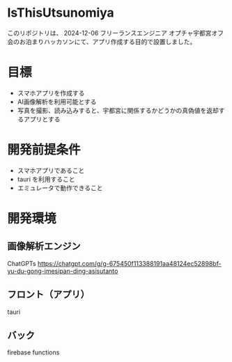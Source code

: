 # IsThisUtsunomiya
このリポジトリは、 2024-12-06 フリーランスエンジニア オプチャ宇都宮オフ会のお泊まりハッカソンにて、アプリ作成する目的で設置しました。

# 目標
- スマホアプリを作成する
- AI画像解析を利用可能とする
- 写真を撮影、読み込みすると、宇都宮に関係するかどうかの真偽値を返却するアプリとする

# 開発前提条件
- スマホアプリであること
- tauri を利用すること
- エミュレータで動作できること

# 開発環境
## 画像解析エンジン
ChatGPTs
https://chatgpt.com/g/g-675450f113388191aa48124ec52898bf-yu-du-gong-imesipan-ding-asisutanto
## フロント（アプリ）
tauri
## バック
firebase functions


